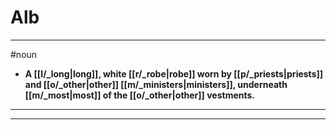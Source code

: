 # Alb
---
#noun
- **A [[l/_long|long]], white [[r/_robe|robe]] worn by [[p/_priests|priests]] and [[o/_other|other]] [[m/_ministers|ministers]], underneath [[m/_most|most]] of the [[o/_other|other]] vestments.**
---
---
